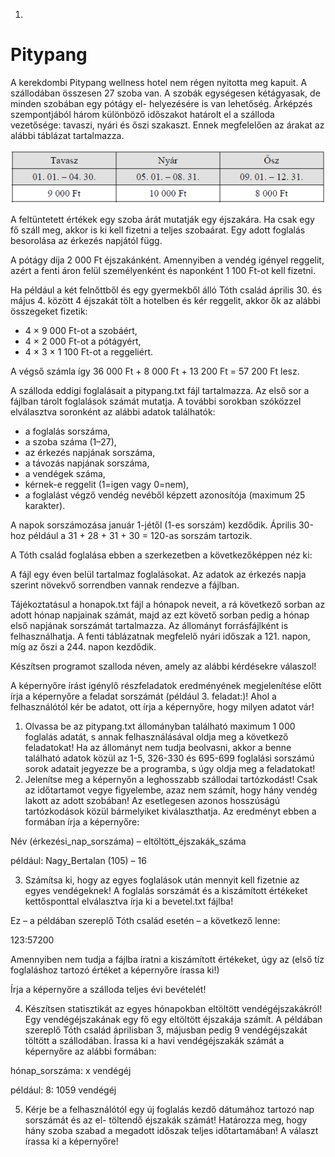 1.
# Pitypang

A kerekdombi Pitypang wellness hotel nem régen nyitotta meg kapuit. A szállodában összesen 27 szoba van. A szobák egységesen kétágyasak, de minden szobában egy pótágy el- helyezésére is van lehetőség. Árképzés szempontjából három különböző időszakot határolt el a szálloda vezetősége: tavaszi, nyári és őszi szakaszt. Ennek megfelelően az árakat az alábbi táblázat tartalmazza.

![](image1.png)

A feltüntetett értékek egy szoba árát mutatják egy éjszakára. Ha csak egy fő száll meg, akkor is ki kell fizetni a teljes szobaárat. Egy adott foglalás besorolása az érkezés napjától függ.

A pótágy díja 2 000 Ft éjszakánként. Amennyiben a vendég igényel reggelit, azért a fenti áron felül személyenként és naponként 1 100 Ft-ot kell fizetni.

Ha például a két felnőttből és egy gyermekből álló Tóth család április 30. és május 4. között 4 éjszakát tölt a hotelben és kér reggelit, akkor ők az alábbi összegeket fizetik:

- 4 × 9 000 Ft-ot a szobáért,
- 4 × 2 000 Ft-ot a pótágyért,
- 4 × 3 × 1 100 Ft-ot a reggeliért.

A végső számla így 36 000 Ft + 8 000 Ft + 13 200 Ft = 57 200 Ft lesz.

A szálloda eddigi foglalásait a pitypang.txt fájl tartalmazza. Az első sor a fájlban tárolt foglalások számát mutatja. A további sorokban szóközzel elválasztva soronként az alábbi adatok találhatók:

  - a foglalás sorszáma,
  - a szoba száma (1–27),
  - az érkezés napjának sorszáma,
  - a távozás napjának sorszáma,
  - a vendégek száma,
  - kérnek-e reggelit (1=igen vagy 0=nem),
  - a foglalást végző vendég nevéből képzett azonosítója (maximum 25 karakter).

A napok sorszámozása január 1-jétől (1-es sorszám) kezdődik. Április 30-hoz például a 31 + 28 + 31 + 30 = 120-as sorszám tartozik.

A Tóth család foglalása ebben a szerkezetben a következőképpen néz ki:

A fájl egy éven belül tartalmaz foglalásokat. Az adatok az érkezés napja szerint növekvő sorrendben vannak rendezve a fájlban.

Tájékoztatásul a honapok.txt fájl a hónapok neveit, a rá következő sorban az adott hónap napjainak számát, majd az ezt követő sorban pedig a hónap első napjának sorszámát tartalmazza. Az állományt forrásfájlként is felhasználhatja. A fenti táblázatnak megfelelő nyári időszak a 121. napon, míg az őszi a 244. napon kezdődik.

Készítsen programot szalloda néven, amely az alábbi kérdésekre válaszol!

A képernyőre írást igénylő részfeladatok eredményének megjelenítése előtt írja a képernyőre a feladat sorszámát (például 3. feladat:)! Ahol a felhasználótól kér be adatot, ott írja a képernyőre, hogy milyen adatot vár!

1. Olvassa be az pitypang.txt állományban található maximum 1 000 foglalás adatát, s annak felhasználásával oldja meg a következő feladatokat! Ha az állományt nem tudja beolvasni, akkor a benne található adatok közül az 1-5, 326-330 és 695-699 foglalási sorszámú sorok adatait jegyezze be a programba, s úgy oldja meg a feladatokat!
2. Jelenítse meg a képernyőn a leghosszabb szállodai tartózkodást! Csak az időtartamot vegye figyelembe, azaz nem számít, hogy hány vendég lakott az adott szobában! Az esetlegesen azonos hosszúságú tartózkodások közül bármelyiket kiválaszthatja. Az eredményt ebben a formában írja a képernyőre:

Név (érkezési\_nap\_sorszáma) – eltöltött\_éjszakák\_száma

például: Nagy\_Bertalan (105) – 16

3. Számítsa ki, hogy az egyes foglalások után mennyit kell fizetnie az egyes vendégeknek! A foglalás sorszámát és a kiszámított értékeket kettősponttal elválasztva írja ki a bevetel.txt fájlba!

Ez – a példában szereplő Tóth család esetén – a következő lenne:

123:57200

Amennyiben nem tudja a fájlba íratni a kiszámított értékeket, úgy az (első tíz foglaláshoz tartozó értéket a képernyőre írassa ki!)

Írja a képernyőre a szálloda teljes évi bevételét!

4. Készítsen statisztikát az egyes hónapokban eltöltött vendégéjszakákról! Egy vendégéjszakának egy fő egy eltöltött éjszakája számít. A példában szereplő Tóth család áprilisban 3, májusban pedig 9 vendégéjszakát töltött a szállodában. Írassa ki a havi vendégéjszakák számát a képernyőre az alábbi formában:

hónap\_sorszáma: x vendégéj

például: 8: 1059 vendégéj

5. Kérje be a felhasználótól egy új foglalás kezdő dátumához tartozó nap sorszámát és az el- töltendő éjszakák számát! Határozza meg, hogy hány szoba szabad a megadott időszak teljes időtartamában! A választ írassa ki a képernyőre!